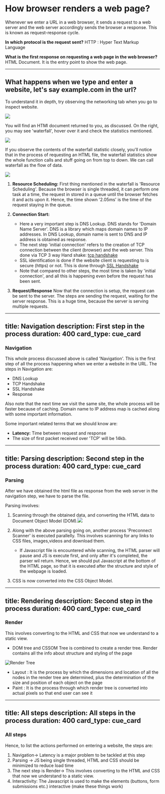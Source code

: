 # How browser renders a web page?

Whenever we enter a URL in a web browser, it sends a request to a web server and the web server accordingly sends the browser a response. This is known as request-response cycle.

**In which protocol is the request sent?**
HTTP : Hyper Text Markup Language 

**What is the first response on requesting a web page in the web browser?**
HTML Document. It is the entry point to show the web page.

---
## What happens when we type and enter a website, let's say example.com in the url?
To understand it in depth, try observing the networking tab when you go to inspect website. 

![](https://d2beiqkhq929f0.cloudfront.net/public_assets/assets/000/049/309/original/upload_1e9be89077c265601b70c82a43573e26.png?1695150262)

You will find an HTMl document returned to you, as discussed. On the right, you may see 'waterfall', hover over it and check the statistics mentioned.

![](https://d2beiqkhq929f0.cloudfront.net/public_assets/assets/000/049/310/original/upload_15bfae00effad6461760de8fa1b7c334.png?1695150301)

If you observe the contents of the waterfall statistic closely, you'll notice that in the process of requesting an HTML file, the waterfall statistics show the whole function calls and stuff going on from top to down. We can call waterfall as the flow of data.

![](https://d2beiqkhq929f0.cloudfront.net/public_assets/assets/000/049/311/original/upload_1d6b7b1dd27786daa4963f8c6e15274a.png?1695150330)

1. **Resource Scheduling:** First thing mentioned in the waterfall is 'Resource Scheduling'. Because the browser is single threaded, it can perform one task at a time, the request in stored in a queue until the browser fetches it and acts upon it. Hence, the time shown '2.05ms' is the time of the request staying in the queue.

2. **Connection Start:** 
    - Here a very important step is DNS Lookup. DNS stands for 'Domain Name Server'. DNS is a library which maps domain names to IP addresses. In DNS Lookup, domain name is sent to DNS and IP address is obtained as response. 
    - The next step 'initial connection' refers to the creation of TCP connection between the client (browser) and the web server. This done via TCP 3 way Hand shake:  [tcp handshake](https://developer.mozilla.org/en-US/docs/Web/Performance/How_browsers_work#tcp_handshake)
    - SSL identification is done if the website client is requesting to is secure (https) or not. This is done through [SSL Handshake](https://developer.mozilla.org/en-US/docs/Web/Performance/How_browsers_work#tls_negotiation) 
    - Note that compared to other steps, the most time is taken by 'initial connection', and all this is happening even before the request has been sent.

3. **Request/Response**
Now that the connection is setup, the request can be sent to the server. The steps are sending the request, waiting for the server response. This is a huge time, because the server is serving multiple requests.

---
title: Navigation
description: First step in the process
duration: 400
card_type: cue_card
---

### Navigation
This whole process discussed above is called 'Navigation'. This is the first step of all the process happening when we enter a website in the URL. The steps in Navigation are:
- DNS Lookup
- TCP Handshake
- SSL Handshake 
- Response

Also note that the next time we visit the same site, the whole process will be faster because of caching. Domain name to IP address map is cached along with some important information.

Some important related terms that we should know are:
- **Latency:** Time between request and response
- The size of first packet received over 'TCP' will be 14kb. 

---
title: Parsing
description: Second step in the process
duration: 400
card_type: cue_card
---

### Parsing
After we have obtained the html file as response from the web server in the navigation step, we have to parse the file.

Parsing involves:
1. Scanning through the obtained data, and converting the HTML data to Document Object Model (DOM).![](https://d2beiqkhq929f0.cloudfront.net/public_assets/assets/000/049/312/original/upload_b35b49ebc4ae2b877801d8bd4dd313c5.png?1695150508)

2. Along with the above parsing going on, another process 'Preconnect Scanner' is executed parallelly. This involves scanning for any links to CSS files, images,videos and download them.
    -  If  Javascript file is encountered while scanning, the HTML parser will pause and JS is execute first, and only after it's completed, the parser wil return. Hence, we should put Javascript at the bottom of the HTML page, so that it is executed after the structure and style of the webpage is loaded.

4. CSS is now converted into the CSS Object Model.

---
title: Rendering
description: Second step in the process
duration: 400
card_type: cue_card
---

### Render
This involves converting to the HTML and CSS that now we understand to a static view.

* DOM tree and CSSOM Tree is combined to create a render tree. Render contains all the info about structure and styling of the page

![Render Tree](https://d2beiqkhq929f0.cloudfront.net/public_assets/assets/000/049/313/original/upload_260629c41ad1f42e5ab0e74834de879c.png?1695150543)

* Layout : It is the process by which the dimensions and location of all the nodes in the render tree are determined, plus the determination of the size and position of each object on the page
* Paint : It is the process through which render tree is converted into actual pixels so that end user can see it  


---
title: All steps
description: All steps in the process
duration: 400
card_type: cue_card
---

### All steps
Hence, to list the actions performed on entering a website, the steps are:
1. Navigation-> Latency is a major problem to be tackled at this step
2. Parsing -> JS being single threaded, HTML and CSS should be minimized to reduce load time
3. The next step is Render-> This involves converting to the HTML and CSS that now we understand to a static view.
4. Interactivity: The Javascript is used to make the elements (buttons, form submissions etc.) interactive (make these things work)